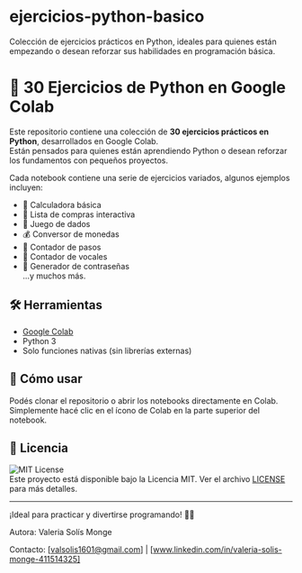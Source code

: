 # ejercicios-python-basico
Colección de ejercicios prácticos en Python, ideales para quienes están empezando o desean reforzar sus habilidades en programación básica.

# 🐍 30 Ejercicios de Python en Google Colab

Este repositorio contiene una colección de **30 ejercicios prácticos en Python**, desarrollados en Google Colab.  
Están pensados para quienes están aprendiendo Python o desean reforzar los fundamentos con pequeños proyectos.

Cada notebook contiene una serie de ejercicios variados, algunos ejemplos incluyen:

- 📱 Calculadora básica  
- 🛒 Lista de compras interactiva  
- 🎲 Juego de dados  
- 💰 Conversor de monedas  
- 🧮 Contador de pasos  
- 🔢 Contador de vocales   
- 🎉 Generador de contraseñas   
...y muchos más.

## 🛠 Herramientas

- [Google Colab](https://colab.research.google.com/)
- Python 3
- Solo funciones nativas (sin librerías externas)

## 🚀 Cómo usar

Podés clonar el repositorio o abrir los notebooks directamente en Colab.  
Simplemente hacé clic en el ícono de Colab en la parte superior del notebook.

## 📄 Licencia

![MIT License](https://img.shields.io/badge/license-MIT-green)  
Este proyecto está disponible bajo la Licencia MIT. Ver el archivo [LICENSE](./LICENSE) para más detalles.

---

¡Ideal para practicar y divertirse programando! 🧠💡


Autora: Valeria Solís Monge

Contacto: [valsolis1601@gmail.com] | [www.linkedin.com/in/valeria-solis-monge-411514325]
